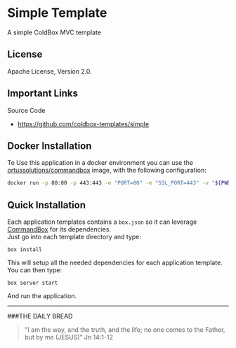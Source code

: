 # Simple Template

A simple ColdBox MVC template

## License
Apache License, Version 2.0.

## Important Links

Source Code
- https://github.com/coldbox-templates/simple

## Docker Installation

To Use this application in a docker environment you can use the [ortussolutions/commandbox](https://hub.docker.com/r/ortussolutions/commandbox/) image, with the following configuration:

```bash
docker run -p 80:80 -p 443:443 -e "PORT=80" -e "SSL_PORT=443" -v "${PWD}:/app" -e BOX_INSTALL=true -e NV_API_KEY="your-key" -e NV_NAME="some-test" -e NV_TAGS="thing=one;other=bob"  ortussolutions/commandbox
```

## Quick Installation

Each application templates contains a `box.json` so it can leverage [CommandBox](http://www.ortussolutions.com/products/commandbox) for its dependencies.  
Just go into each template directory and type:

```
box install
```

This will setup all the needed dependencies for each application template.  You can then type:

```
box server start
```

And run the application.

---
 
###THE DAILY BREAD
 > "I am the way, and the truth, and the life; no one comes to the Father, but by me (JESUS)" Jn 14:1-12